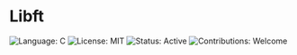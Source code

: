 # Libft

![Language: C](https://img.shields.io/badge/language-C-blue.svg) 
![License: MIT](https://img.shields.io/badge/license-MIT-green.svg) 
![Status: Active](https://img.shields.io/badge/status-active-brightgreen.svg) 
![Contributions: Welcome](https://img.shields.io/badge/contributions-welcome-orange.svg)

#

#

#
